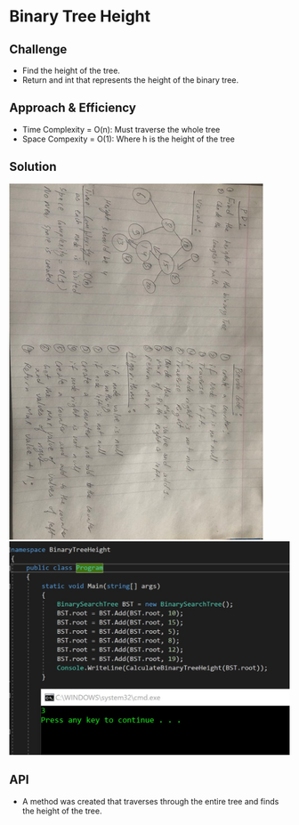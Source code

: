 # Binary Tree Height


## Challenge
* Find the height of the tree.
* Return and int that represents the height of the binary tree. 


## Approach & Efficiency
* Time Complexity = O(n): Must traverse the whole tree
* Space Compexity = O(1): Where h is the height of the tree

## Solution
![Binary Tree Height](/Assets/BinaryTreeHeight.jpg)
![BinaryTreeHeight](/Assets/BinaryTreeHeight2.jpg)


## API
* A method was created that traverses through the entire tree and finds the height of the tree. 